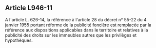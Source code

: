 Article L946-11
----
A l'article L. 626-14, la référence à l'article 28 du décret n° 55-22 du 4
janvier 1955 portant réforme de la publicité foncière est remplacée par la
référence aux dispositions applicables dans le territoire et relatives à la
publicité des droits sur les immeubles autres que les privilèges et hypothèques.
